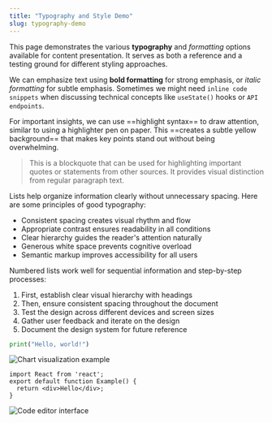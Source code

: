 ```yaml
---
title: "Typography and Style Demo"
slug: typography-demo
---
```


This page demonstrates the various **typography** and *formatting* options available for content presentation. It serves as both a reference and a testing ground for different styling approaches.

We can emphasize text using **bold formatting** for strong emphasis, or *italic formatting* for subtle emphasis. Sometimes we might need `inline code snippets` when discussing technical concepts like `useState()` hooks or `API endpoints`.

For important insights, we can use ==highlight syntax== to draw attention, similar to using a highlighter pen on paper. This ==creates a subtle yellow background== that makes key points stand out without being overwhelming.

> This is a blockquote that can be used for highlighting important quotes or statements from other sources. It provides visual distinction from regular paragraph text.

Lists help organize information clearly without unnecessary spacing. Here are some principles of good typography:

- Consistent spacing creates visual rhythm and flow
- Appropriate contrast ensures readability in all conditions
- Clear hierarchy guides the reader's attention naturally
- Generous white space prevents cognitive overload
- Semantic markup improves accessibility for all users

Numbered lists work well for sequential information and step-by-step processes:

1. First, establish clear visual hierarchy with headings
2. Then, ensure consistent spacing throughout the document
3. Test the design across different devices and screen sizes
4. Gather user feedback and iterate on the design
5. Document the design system for future reference

```python
print("Hello, world!")
```

![Chart visualization example](/images/demo-chart.jpg)

```tsx
import React from 'react';
export default function Example() {
  return <div>Hello</div>;
}
```

![Code editor interface](/images/demo-code.jpg)
